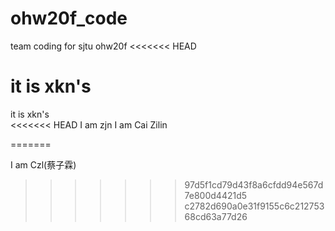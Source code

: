 # ohw20f_code
team coding for sjtu ohw20f
<<<<<<< HEAD

it is xkn's  
=======
it is xkn's  
<<<<<<< HEAD
I am zjn
I am Cai Zilin

=======

I am Czl(蔡子霖)
>>>>>>> 97d5f1cd79d43f8a6cfdd94e567d7e800d4421d5
>>>>>>> c2782d690a0e31f9155c6c21275368cd63a77d26
